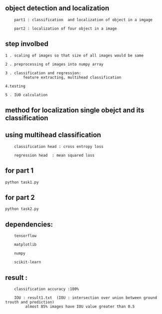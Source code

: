 
## object detection and localization

		part1 : classification  and localization of object in a imgage

		part2 : localization of four object in a image


## step involbed 

	1 . scaling of images so that size of all images would be same

	2 . preprocessing of images into numpy array

	3 . classification and regression:
			feature extracting, multihead classification

	4.testing

	5 . IUO calculation







## method for localization single obejct and its classification

## using multihead classification

	    classification head : cross entropy loss

	    regression head  : mean squared loss

## for part 1

	python task1.py

## for part 2

	python task2.py


## dependencies:
		tensorflow

		matplotlib

		numpy

		scikit-learn	



## result  :
		classification accuracy :100%

		IOU : result1.txt  (IOU : intersection over union between ground trouth and prediction)
             almost 85% images have IOU value greater than 0.5







